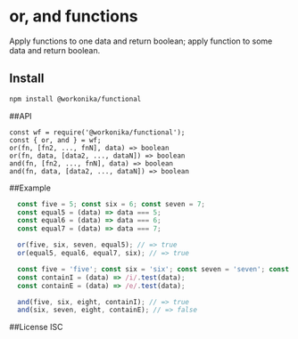 # or, and functions
Apply functions to one data and return boolean; apply function to some data and return boolean.

## Install
```sh
npm install @workonika/functional
```

##API
```
const wf = require('@workonika/functional');
const { or, and } = wf;
or(fn, [fn2, ..., fnN], data) => boolean
or(fn, data, [data2, ..., dataN]) => boolean
and(fn, [fn2, ..., fnN], data) => boolean
and(fn, data, [data2, ..., dataN]) => boolean
```
##Example
```js
  const five = 5; const six = 6; const seven = 7;
  const equal5 = (data) => data === 5;
  const equal6 = (data) => data === 6;
  const equal7 = (data) => data === 7;

  or(five, six, seven, equal5); // => true
  or(equal5, equal6, equal7, six); // => true

  const five = 'five'; const six = 'six'; const seven = 'seven'; const eight = 'eight';
  const containI = (data) => /i/.test(data);
  const containE = (data) => /e/.test(data);

  and(five, six, eight, containI); // => true
  and(six, seven, eight, containE); // => false
```
##License
ISC
